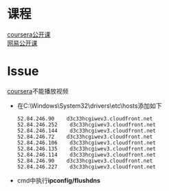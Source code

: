 # 课程
[coursera公开课](https://www.coursera.org/learn/machine-learning/home/info)  
[网易公开课](http://open.163.com/special/opencourse/machinelearning.html)


# Issue
[coursera](https://www.coursera.org/)不能播放视频
* 在C:\Windows\System32\drivers\etc\hosts添加如下
  ```
  52.84.246.90    d3c33hcgiwev3.cloudfront.net
  52.84.246.252    d3c33hcgiwev3.cloudfront.net
  52.84.246.144    d3c33hcgiwev3.cloudfront.net
  52.84.246.72    d3c33hcgiwev3.cloudfront.net
  52.84.246.106    d3c33hcgiwev3.cloudfront.net
  52.84.246.135    d3c33hcgiwev3.cloudfront.net
  52.84.246.114    d3c33hcgiwev3.cloudfront.net
  52.84.246.90    d3c33hcgiwev3.cloudfront.net
  52.84.246.227    d3c33hcgiwev3.cloudfront.net
  ```
* cmd中执行**ipconfig/flushdns**
